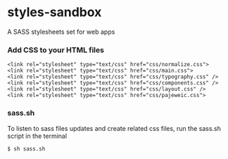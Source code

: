 # styles-sandbox
A SASS stylesheets set for web apps

### Add CSS to your HTML files
    <link rel="stylesheet" type="text/css" href="css/normalize.css">
    <link rel="stylesheet" type="text/css" href="css/main.css">
    <link rel="stylesheet" type="text/css" href="css/typography.css" />
    <link rel="stylesheet" type="text/css" href="css/components.css" />
    <link rel="stylesheet" type="text/css" href="css/layout.css" />
    <link rel="stylesheet" type="text/css" href="css/pajeweic.css">

### sass.sh
To listen to sass files updates and create related css files, run the sass.sh script in the terminal

    $ sh sass.sh

